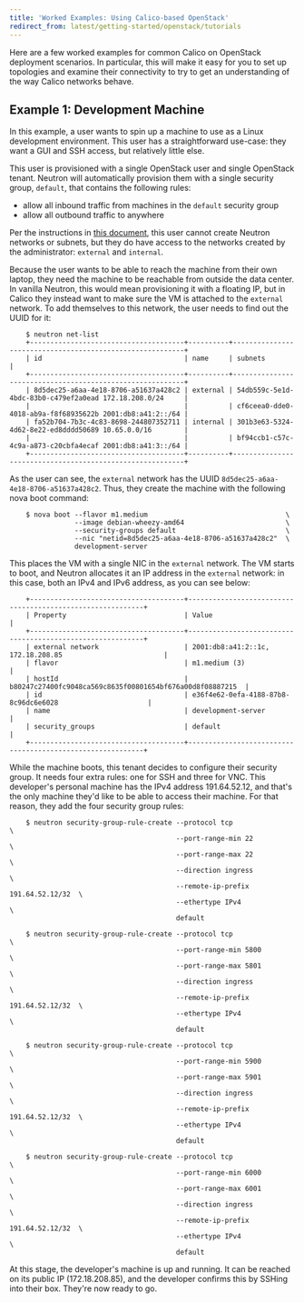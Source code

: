 ```yaml
---
title: 'Worked Examples: Using Calico-based OpenStack'
redirect_from: latest/getting-started/openstack/tutorials
---
```


Here are a few worked examples for common Calico on OpenStack deployment
scenarios. In particular, this will make it easy for
you to set up topologies and examine their connectivity to try to get an
understanding of the way Calico networks behave.

## Example 1: Development Machine

In this example, a user wants to spin up a machine to use as a Linux
development environment. This user has a straightforward use-case: they
want a GUI and SSH access, but relatively little else.

This user is provisioned with a single OpenStack user and single
OpenStack tenant. Neutron will automatically provision them with a
single security group, `default`, that contains the following rules:

-   allow all inbound traffic from machines in the `default` security
    group
-   allow all outbound traffic to anywhere

Per the instructions in [this document]({{site.baseurl}}/{{page.version}}/getting-started/openstack/connectivity), this user cannot create
Neutron networks or subnets, but they do have access to the networks
created by the administrator: `external` and `internal`.

Because the user wants to be able to reach the machine from their own
laptop, they need the machine to be reachable from outside the data
center. In vanilla Neutron, this would mean provisioning it with a
floating IP, but in Calico they instead want to make sure the VM is
attached to the `external` network. To add themselves to this network,
the user needs to find out the UUID for it:

```
    $ neutron net-list
    +--------------------------------------+----------+----------------------------------------------------------+
    | id                                   | name     | subnets                                                  |
    +--------------------------------------+----------+----------------------------------------------------------+
    | 8d5dec25-a6aa-4e18-8706-a51637a428c2 | external | 54db559c-5e1d-4bdc-83b0-c479ef2a0ead 172.18.208.0/24     |
    |                                      |          | cf6ceea0-dde0-4018-ab9a-f8f68935622b 2001:db8:a41:2::/64 |
    | fa52b704-7b3c-4c83-8698-244807352711 | internal | 301b3e63-5324-4d62-8e22-ed8dddd50689 10.65.0.0/16        |
    |                                      |          | bf94ccb1-c57c-4c9a-a873-c20cbfa4ecaf 2001:db8:a41:3::/64 |
    +--------------------------------------+----------+----------------------------------------------------------+
```

As the user can see, the `external` network has the UUID
`8d5dec25-a6aa-4e18-8706-a51637a428c2`. Thus, they create the machine
with the following nova boot command:

```
    $ nova boot --flavor m1.medium                                  \
                --image debian-wheezy-amd64                         \
                --security-groups default                           \
                --nic "netid=8d5dec25-a6aa-4e18-8706-a51637a428c2"  \
                development-server
```

This places the VM with a single NIC in the `external` network. The VM
starts to boot, and Neutron allocates it an IP address in the `external`
network: in this case, both an IPv4 and IPv6 address, as you can see
below:

```
    +--------------------------------------+-----------------------------------------------------------+
    | Property                             | Value                                                     |
    +--------------------------------------+-----------------------------------------------------------+
    | external network                     | 2001:db8:a41:2::1c, 172.18.208.85                         |
    | flavor                               | m1.medium (3)                                             |
    | hostId                               | b80247c27400fc9048ca569c8635f00801654bf676a00d8f08887215  |
    | id                                   | e36f4e62-0efa-4188-87b8-8c96dc6e6028                      |
    | name                                 | development-server                                        |
    | security_groups                      | default                                                   |
    +--------------------------------------+-----------------------------------------------------------+
```

While the machine boots, this tenant decides to configure their security
group. It needs four extra rules: one for SSH and three for VNC. This
developer's personal machine has the IPv4 address 191.64.52.12, and
that's the only machine they'd like to be able to access their machine.
For that reason, they add the four security group rules:

```
    $ neutron security-group-rule-create --protocol tcp                      \
                                         --port-range-min 22                 \
                                         --port-range-max 22                 \
                                         --direction ingress                 \
                                         --remote-ip-prefix 191.64.52.12/32  \
                                         --ethertype IPv4                    \
                                         default

    $ neutron security-group-rule-create --protocol tcp                      \
                                         --port-range-min 5800               \
                                         --port-range-max 5801               \
                                         --direction ingress                 \
                                         --remote-ip-prefix 191.64.52.12/32  \
                                         --ethertype IPv4                    \
                                         default

    $ neutron security-group-rule-create --protocol tcp                      \
                                         --port-range-min 5900               \
                                         --port-range-max 5901               \
                                         --direction ingress                 \
                                         --remote-ip-prefix 191.64.52.12/32  \
                                         --ethertype IPv4                    \
                                         default

    $ neutron security-group-rule-create --protocol tcp                      \
                                         --port-range-min 6000               \
                                         --port-range-max 6001               \
                                         --direction ingress                 \
                                         --remote-ip-prefix 191.64.52.12/32  \
                                         --ethertype IPv4                    \
                                         default
```

At this stage, the developer's machine is up and running. It can be
reached on its public IP (172.18.208.85), and the developer confirms
this by SSHing into their box. They're now ready to go.
